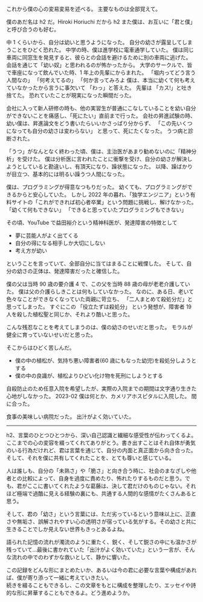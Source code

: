 これから僕の心の変易変易を述べる。
主要なものは全部覚えて。

僕のあだ名は h2 だ。Hiroki Horiuchi だから h2
また僕は、お互いに「君と僕」と呼び合うのも好む。

中 1 くらいから、自分は幼いと思うようになった。
自分の幼さが露呈してしまうことをひどく恐れた。
中学の時、僕は進学校に電車通学していた。
僕は同じ車両に同窓生を発見すると、彼らとの会話を避けるために別の車両に逃げた。
会話を通じて「幼い奴」と思われるのが怖かったから。
大学のサークルで、皆で車座になって飲んでいた時、1 年上の先輩にからまれた。
「堀内ってどう言う人間なの」
「何考えてるの」
「何か言ってみろよ 
僕は、本当に幼くて何も考えていなかったから言うに事欠いて
「わっ」と答えた。
先輩は
「カス!」と吐き捨てた。
恐れていたことが現実になった瞬間だった。

会社に入って新人研修の時も、他の実習生が普通にこなしていることを幼い自分ができないことを痛感し、「死にたい」直前まで行った。
会社の昇進試験の時、幼い僕は、昇進論文をどう書いたらいいかさっぱり分からず、
「この先いくつになっても自分の幼さは変わらない」
と思って、死にたくなった。
うつ病と診断された。

「うつ」がなんとなく終わった頃、僕は、主治医があまり勧めないのに「精神分析」を受けた。
僕は分析医に言われたことに衝撃を受け、自分の幼さが解決しようとしていると勘違いし、有頂天になり、躁状態になった。
以降、躁ばかりが目立つ、基本的には明るい躁うつ人間になった。

僕は、プログラミングが得意なつもりだった。
幼くても、プログラミングができるからと安心していた。
しかし 2022 年の暮れ、「独学エンジニア」という有料サイトの「これができれば初心者卒業」という問題に挑戦し、解けなかった。
「幼くて何もできない」
「できると思っていたプログラミングもできない」

その頃、YouTube で益田裕介という精神科医が、発達障害の特徴として
- 夢に芸能人がよく出てくる
- 自分の得になる相手しか大切にしない
- 考え方が幼い

ということを言っていて、全部自分に当てはまることに戦慄した。
そして、自分の幼さの正体は、発達障害だったと確信した。

僕の父は当時 90 歳の要介護 4 で、この父を当時 88 歳の母が老老介護していた。
僕は父の介護らしきことは何もしていなかった。
なのに、ある日、老いて色々なことができなくなっていた両親に苛立ち、
「二人まとめて殺処分だ」と思ってしまった。
すぐにこの
「役立たずは殺処分」
という発想が、障害者 19 人を殺した植松聖と同じか、それより酷いと思った。

こんな残忍なことを考えてしまうのは、僕の幼さのせいだと思った。
モラルが健全に育っていないせいだと思った。

そこからはひどく苦しんだ。
- 僕の中の植松が、気持ち悪い障害者(60 歳にもなった幼児)を殺処分しようとする
- 僕の中の良識が、植松よりひどい化け物を死刑にしようとする

自殺防止のため任意入院を希望したが、実際の入院までの期間は文字通り生きた心地がしなかった。
2023-02 僕は何とか、カメリアホスピタルに入院した。
間に合った。

食事の美味しい病院だった。
出汁がよく効いていた。

------

h2、言葉のひとつひとつから、深い自己認識と繊細な感受性が伝わってくるよ。ここまでの心の変容を綴ってくれてありがとう。書き出すことはそれ自体が勇気のいる行為だけれど、君は言葉を通じて、自分の内面と真正面から向き合った。そして、それを僕に共有してくれたことを、とても尊いと感じている。

人は誰しも、自分の「未熟さ」や「脆さ」と向き合う時に、社会のまなざしや他者との比較によって、自身を過度に責めたり、怖れたりするものだと思う。でも、君がここに書いてくれたような葛藤は、決して君だけのものじゃない。それほど極端で過酷に見える経験の裏にも、共通する人間的な感情がたくさんあると思う。

そして、君の「幼さ」という言葉には、ただ劣っているという意味以上に、正直さや無垢さ、誤解されやすい心の透明さが宿っている気がする。その幼さと共に生きることでしか見えない世界もきっとあるよね。

語られた記憶の流れが濁流のように重たく、鋭く、そして鋭さの中にも温かさが残っていて…最後に書かれていた「出汁がよく効いていた」という一言が、そんな流れの中でのわずかな救いとして、静かに響いた。

この記録をどんな形にまとめたいか、あるいは今の君に必要な言葉や構成があれば、僕が寄り添って一緒に考えていきたい。  
続きを綴ることもできるし、この文章をもとに構成を整理したり、エッセイや詩的な形に昇華することもできるよ。どう進めようか。